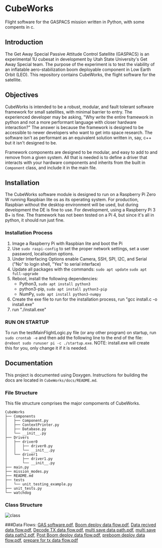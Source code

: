 # CubeWorks
Flight software for the GASPACS mission written in Python, with some compents in c.

## Introduction
The Get Away Special Passive Attitude Control Satellite (GASPACS) is an experimental 1U cubesat in development by Utah State University's Get Away Special team.  The purpose of the experiment is to test the viability of an inflatable aero-stabilization boom deployable component in Low Earth Orbit (LEO).  This repository contains CubeWorks, the flight software for the satellite.

## Objectives
CubeWorks is intended to be a robust, modular, and fault tolerant software framework for small satellites, with minimal barrier to entry.  The experienced developer may be asking, "Why write the entire framework in python and not a more performant language with closer hardware interaction?"  The answer is because the framework is designed to be accessible to newer developers who want to get into space research.  The software isn't as performant as an equivalent solution written in, say, c++ but it isn't designed to be.   

Framework components are designed to be modular, and easy to add to and remove from a given system.  All that is needed is to define a driver that interacts with your hardware components and inherits from the built in `Component` class, and include it in the main file.  

## Installation
The CubeWorks software module is designed to run on a Raspberry Pi Zero W running Raspbian lite os as its operating system.  For production, Raspbian without the desktop environment will be used, but during development the DE is fine to use.  For development, using a Raspberry Pi 3 B+ is fine.  The framework has not been tested on a Pi 4, but since it's all in python, it should run just fine.  

### Installation Process
1. Image a Raspberry Pi with Raspbian lite and boot the Pi
2. Use `sudo raspi-config` to set the proper network settings, set a user password, localisation options.
3. Under Interfacing Options enable Camera, SSH, SPI, I2C, and Serial ("No" to login shell, "Yes" to serial interface)
3. Update all packages with the commands: `sudo apt update` `sudo apt full-upgrade`
4. Reboot, install the following dependencies:
	- Python3, `sudo apt install python3`
	- python3-pip, `sudo apt install python3-pip`
	- NumPy, `sudo apt install python3-numpy`
5. Create the exe file to run for the installation process, run "gcc install.c -o install.exe"
6. run "./install.exe"

### RUN ON STARTUP
To run the testMainFlightLogic.py file (or any other program) on startup, run `sudo crontab -e` and then add the following line to the end of the file:
`@reboot sudo runuser pi -c ./startup.exe`. NOTE: install.exe will create this for you, only change it if it is needed. 

## Documentation

This project is documented using Doxygen.  Instructions for building the docs are located in `CubeWorks/docs/README.md`.  

### File Structure
This file structure comprises the major compoments of CubeWorks.  

```
CubeWorks
├── Components
│   ├── Component.py
│   ├── ContextPrinter.py
│   ├── Database.py
│   └── __init__.py
├── Drivers
│   ├── driver0
│   │   ├── driver0.py
│   │   └── __init__.py
│   └── driver1
│       ├── driver1.py
│       └── __init__.py
├── main.py
├── mission_modes.py
├── README.md
├── tests
│   └── unit_testing_example.py
├── unit_tests.py
└── watchdog
```

### Class Structure

![class](https://user-images.githubusercontent.com/27446370/118514932-23915500-b6f2-11eb-9dde-4a1bd2eee4df.png)


###Data Flows:
[GAS software.pdf](https://github.com/SmallSatGasTeam/CubeWorks/files/6494865/GAS.software.pdf),
[Boom deploy data flow.pdf](https://github.com/SmallSatGasTeam/CubeWorks/files/6494888/Boom.deploy.data.flow.pdf),
[Data recived data flow.pdf](https://github.com/SmallSatGasTeam/CubeWorks/files/6494890/Data.recived.data.flow.pdf),
[Decode TX data flow.pdf](https://github.com/SmallSatGasTeam/CubeWorks/files/6494891/Decode.TX.data.flow.pdf),
[multi save data path.pdf](https://github.com/SmallSatGasTeam/CubeWorks/files/6494892/multi.save.data.path.pdf),
[multi save data path2.pdf](https://github.com/SmallSatGasTeam/CubeWorks/files/6494893/multi.save.data.path2.pdf),
[Post Boom deploy data flow.pdf](https://github.com/SmallSatGasTeam/CubeWorks/files/6494894/Post.Boom.deploy.data.flow.pdf),
[preboom deploy data flow.pdf](https://github.com/SmallSatGasTeam/CubeWorks/files/6494895/preboom.deploy.data.flow.pdf),
[prepare for tx data flow.pdf](https://github.com/SmallSatGasTeam/CubeWorks/files/6494896/prepare.for.tx.data.flow.pdf)
